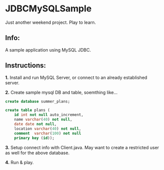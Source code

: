 # JDBCMySQLSample

Just another weekend project. Play to learn.

## Info:

A sample application using MySQL JDBC. 

## Instructions:

**1.** Install and run MySQL Server, or connect to an already established server.

**2.** Create sample mysql DB and table, soemthing like...

```sql
create database summer_plans;
```

```sql
create table plans (
	id int not null auto_increment,
	name varchar(40) not null,
	date date not null,
	location varchar(40) not null,
	comment  varchar(100) not null
	primary key (id));
```

**3.** Setup connect info with Client.java.
May want to create a restricted user as well for the above database. 

**4.** Run & play. 
